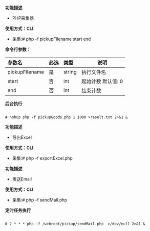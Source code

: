**功能描述**
- PHP采集器


**使用方式：CLI**
- 采集:# php -f pickupFilename start end


**命令行参数：** 

|参数名|必选|类型|说明|
|:----    |:---|:----- |-----   |
|pickupFilename|是  |string |执行文件名 |
|start|否  |int |起始计数 默认值: 0 |
|end|否  |int |结束计数 |

**后台执行**

``` 

# nohup php -f pickupGoods.php 1 1000 >result.txt 2>&1 &

```


**功能描述**
- 导出Excel

**使用方式：CLI**
- 采集:# php -f exportExcel.php

**功能描述**
- 发送Email

**使用方式：CLI**
- 采集:# php -f sendMail.php


**定时任务执行**

``` 

0 2 * * * php -f /webroot/pickup/sendMail.php  >/dev/null 2>&1 &

```
